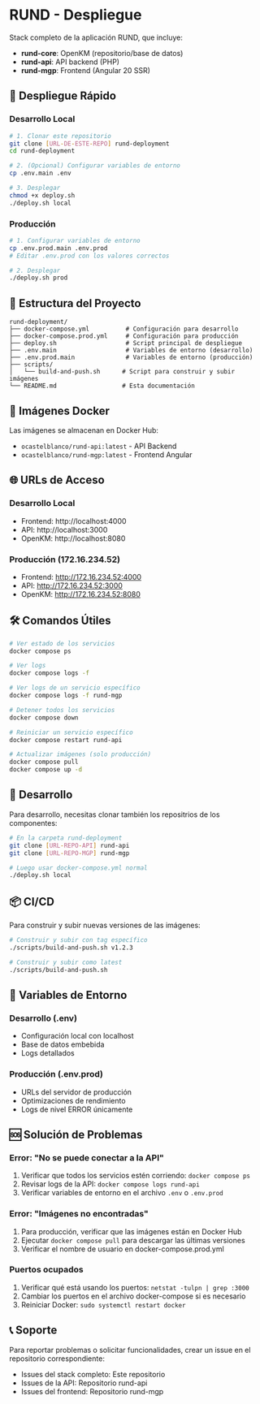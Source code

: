 # RUND - Despliegue

Stack completo de la aplicación RUND, que incluye:

- **rund-core**: OpenKM (repositorio/base de datos)
- **rund-api**: API backend (PHP)
- **rund-mgp**: Frontend (Angular 20 SSR)

## 🚀 Despliegue Rápido

### Desarrollo Local
```bash
# 1. Clonar este repositorio
git clone [URL-DE-ESTE-REPO] rund-deployment
cd rund-deployment

# 2. (Opcional) Configurar variables de entorno
cp .env.main .env

# 3. Desplegar
chmod +x deploy.sh
./deploy.sh local
```

### Producción
```bash
# 1. Configurar variables de entorno
cp .env.prod.main .env.prod
# Editar .env.prod con los valores correctos

# 2. Desplegar
./deploy.sh prod
```

## 📁 Estructura del Proyecto

```
rund-deployment/
├── docker-compose.yml          # Configuración para desarrollo
├── docker-compose.prod.yml     # Configuración para producción  
├── deploy.sh                   # Script principal de despliegue
├── .env.main                   # Variables de entorno (desarrollo)
├── .env.prod.main              # Variables de entorno (producción)
├── scripts/
│   └── build-and-push.sh      # Script para construir y subir imágenes
└── README.md                  # Esta documentación
```

## 🐳 Imágenes Docker

Las imágenes se almacenan en Docker Hub:

- `ocastelblanco/rund-api:latest` - API Backend
- `ocastelblanco/rund-mgp:latest` - Frontend Angular

## 🌐 URLs de Acceso

### Desarrollo Local
- Frontend: http://localhost:4000
- API: http://localhost:3000  
- OpenKM: http://localhost:8080

### Producción (172.16.234.52)
- Frontend: http://172.16.234.52:4000
- API: http://172.16.234.52:3000
- OpenKM: http://172.16.234.52:8080

## 🛠️ Comandos Útiles

```bash
# Ver estado de los servicios
docker compose ps

# Ver logs
docker compose logs -f

# Ver logs de un servicio específico
docker compose logs -f rund-mgp

# Detener todos los servicios
docker compose down

# Reiniciar un servicio específico
docker compose restart rund-api

# Actualizar imágenes (solo producción)
docker compose pull
docker compose up -d
```

## 🔧 Desarrollo

Para desarrollo, necesitas clonar también los repositrios de los componentes:

```bash
# En la carpeta rund-deployment
git clone [URL-REPO-API] rund-api
git clone [URL-REPO-MGP] rund-mgp

# Luego usar docker-compose.yml normal
./deploy.sh local
```

## 📦 CI/CD

Para construir y subir nuevas versiones de las imágenes:

```bash
# Construir y subir con tag específico
./scripts/build-and-push.sh v1.2.3

# Construir y subir como latest
./scripts/build-and-push.sh
```

## 🔐 Variables de Entorno

### Desarrollo (.env)
- Configuración local con localhost
- Base de datos embebida
- Logs detallados

### Producción (.env.prod)  
- URLs del servidor de producción
- Optimizaciones de rendimiento
- Logs de nivel ERROR únicamente

## 🆘 Solución de Problemas

### Error: "No se puede conectar a la API"
1. Verificar que todos los servicios estén corriendo: `docker compose ps`
2. Revisar logs de la API: `docker compose logs rund-api`
3. Verificar variables de entorno en el archivo `.env` o `.env.prod`

### Error: "Imágenes no encontradas"
1. Para producción, verificar que las imágenes están en Docker Hub
2. Ejecutar `docker compose pull` para descargar las últimas versiones
3. Verificar el nombre de usuario en docker-compose.prod.yml

### Puertos ocupados
1. Verificar qué está usando los puertos: `netstat -tulpn | grep :3000`
2. Cambiar los puertos en el archivo docker-compose si es necesario
3. Reiniciar Docker: `sudo systemctl restart docker`

## 📞 Soporte

Para reportar problemas o solicitar funcionalidades, crear un issue en el repositorio correspondiente:

- Issues del stack completo: Este repositorio
- Issues de la API: Repositorio rund-api  
- Issues del frontend: Repositorio rund-mgp